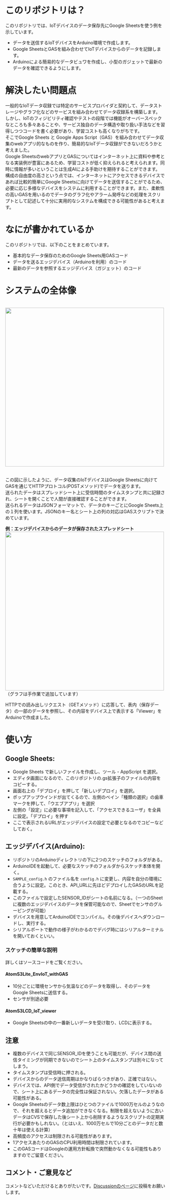 # このリポジトリは？
このリポジトリでは、IoTデバイスのデータ保存先にGoogle Sheetsを使う例を示しています。

- データを送信するIoTデバイスをArduino環境で作成します。
- Google SheetsとGASを組み合わせてIoTデバイスからのデータを記録します。
- Arduinoによる簡易的なデータビュワを作成し、小型のガジェットで最新のデータを確認できるようにします。

# 解決したい問題点
一般的なIoTデータ収録では特定のサービスプロバイダと契約して、データストレージやグラフ化などのサービスを組み合わせてデータ収録系を構築します。<br>
しかし、IoTのフィジビリティ確認やテストの段階では機能がオーバースペックなところも多々あることや、サービス独自のデータ構造や取り扱い手法などを習得しつつコードを書く必要があり、学習コストも高くなりがちです。<br>
そこでGoogle Sheets と Google Apps Script（GAS）を組み合わせてデータ収集のwebアプリ的なものを作り、簡易的なIoTデータ収録ができないだろうかと考えました。<br>
Google SheetsのwebアプリとGASについてはインターネット上に資料や参考となる実装例が豊富にあるため、学習コストが低く抑えられると考えられます。同時に情報が多いということは生成AIによる手助けを期待することができます。<br>
構成の自由度の高さという点では、インターネットにアクセスできるデバイスであれば比較的簡単にGoogle Sheetsに向けてデータを送信することがでるため、必要に応じ多様なデバイスをシステムに利用することができます。また、柔軟性の高いGASを用いるのでデータのグラフ化やアラーム発呼などの処理をスクリプトとして記述して十分に実用的なシステムを構成できる可能性があると考えます。

# なにが書かれているか
このリポジトリでは、以下のことをまとめています。
- 基本的なデータ保存のためのGoogle Sheets用GASコード
- データを送るエッジデバイス（Arduinoを利用）のコード
- 最新のデータを参照するエッジデバイス（ガジェット）のコード


# システムの全体像
<br>
<img src="https://github.com/user-attachments/assets/61072de2-511e-486b-8f23-e3b3107718ad" width="500">
<br><br>

この図に示したように、データ収集のIoTデバイスはGoogle Sheetsに向けてGASを通じてHTTPプロトコル(POSTメソッド)でデータを送ります。<br>
送られたデータはスプレッドシート上に受信時間のタイムスタンプと共に記録され、シートを開くことで人間が直接確認することができます。<br>
送られるデータはJSONフォーマットで、データのキーごとにGoogle Sheets上の１列を使います。JSONのキー名とシート上の列の対応はGASスクリプトで決めています。

__例：エッジデバイスからのデータが保存されたスプレッドシート__
<br>
<img src="https://github.com/user-attachments/assets/75e31621-432e-40fd-957b-bf36b398cefd" width="500">
<br>（グラフは手作業で追加しています）<br>

HTTPでの読み出しリクエスト（GETメソッド）に応答して、表内（保存データ）の一部のデータを参照し、その内容をデバイス上で表示する「Viewer」をArduinoで作成ました。

# 使い方
## Google Sheets:
- Google Sheets で新しいファイルを作成し、ツール - AppScript を選択。<br>
- エディタ画面になるので、このリポジトリの.gs拡張子のファイルの内容をコピーする。<br>
- 画面右上の「デプロイ」を押して「新しいデプロイ」を選択。<br>
- ポップアップウインドが出てくるので、左側のベイン「種類の選択」の歯車マークを押して、「ウエブアプリ」を選択<BR>
- 左側の「設定」に必要な事項を記入して、「アクセスできるユーザ」を全員に設定。「デプロイ」を押す<br>
- ここで表示されるURLがエッジデバイスの設定で必要となるのでコピーなどしておく。

## エッジデバイス(Arduino):
- リポジトリのArduinoディレクトリの下に2つのスケッチのフォルダがある。
- ArduinoIDEを起動して、必要なスケッチのフォルダからスケッチ本体を開く。
- `SAMPLE_config.h` のファイル名を `config.h` に変更し、内容を自分の環境に合うように設定。このとき、API_URLに先ほどデプロイしたGASのURLを記載する。
- このファイルで設定したSENSOR_IDがシートの名前になる。（一つのSheetに複数のエッジデバイスのデータを保管可能なので、Sheetでセンサのグルーピングが可能）
- デバイスを用意してArduinoIDEでコンパイル。その後デバイスへダウンロードし、実行する。
- シリアルポートで動作の様子がわかるのでデバグ時にはシリアルターミナルを開いておくといい。

### スケッチの簡単な説明
詳しくはソースコードをご覧ください。
#### AtomS3Lite_EnvIoT_withGAS
- 10分ごとに環境センサから気温などのデータを取得し、そのデータをGoogle Sheetsに送信する。
- センサが別途必要
  
#### AtomS3LCD_IoT_viewer
- Google Sheetsの中の一番新しいデータを受け取り、LCDに表示する。



## 注意
- 複数のデバイスで同じSENSOR_IDを使うことも可能だが、デバイス間の送信タイミングが同期できないのでシート上のタイムスタンプは別々になってしまう。
- タイムスタンプは受信時に押される。
- デバイスからのデータ送信周期はかなりばらつきがあり、正確ではない。
- デバイスでは、API側でデータ受信がされたかどうかの確認をしていないので、シート上にあるデータの完全性は保証されない。欠落したデータがある可能性がある。
- Google Sheetsのデータ数上限はひとつのファイルで1000万セルのようなので、それを超えるとデータ追加ができなくなる。制限を超えないように古いデータはCVSで保存した後シート上から削除するようなスクリプトの定期実行が必要かもしれない。（とはいえ、1000万セルで10分ごとのデータだと数十年は使える計算）
- 高頻度のアクセスは制限される可能性があります。
- 1アクセスあたりのGASのCPU利用時間は制限されています。
- このGASコードはGoogleの運用方針転換で突然動かなくなる可能性もありますのでご留意ください。
  
## コメント・ご意見など
コメントなどいただけるとありがたいです。[Discussionのページ](http://github.com/mm011106/IoT_with_GAS/discussions/categories/general)に投稿をお願いします。

